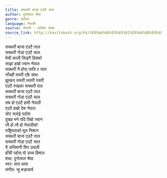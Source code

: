 ```yaml
---
title: सयथरी बाजा एउटै ताल
author: दुर्गालाल श्रेष्ठ
genre: कविता
language: नेपाली
source: नेपाली - कविता कोश
source_link: http://kavitakosh.org/kk/%E0%A4%A6%E0%A5%81%E0%A4%B0%E0%A5%8D%E0%A4%97%E0%A4%BE%E0%A4%B2%E0%A4%BE%E0%A4%B2_%E0%A4%B6%E0%A5%8D%E0%A4%B0%E0%A5%87%E0%A4%B7%E0%A5%8D%E0%A4%A0
---
```


सयथरी बाजा एउटै ताल  
सयथरी गोडा एउटै चाल  
मेची काली सिङ्गै ढिक्को  
साझा हाम्रो ज्यान नेपाल  
सयथरी नै होस् जाति र जात  
नाँच्छौं यसरी एकै साथ  
झुम्छन् जसरी लसरी पसरी  
एउटै रुखका सयथरी पात  
सयथरी बाजा एउटै ताल  
सयथरी गोडा एउटै चाल  
सब हो एउटै हामी नेपाली  
एउटै हाम्रो देश नेपाल  
चोट मलाई पर्दामा  
दुख्छ भने यदि तिम्रो ज्यान  
त्यै हो त्यै हो नेपालीको  
राष्ट्रियताको मूल निशान  
सयथरी बाजा एउटै ताल  
सयथरी गोडा एउटै चाल  
यै अभिमानी शिर उचली  
हाँसी रहोस् यो उच्च हिमाल  
शब्द: दुर्गालाल श्रेष्ठ  
स्वर: तारा थापा  
संगीत: न्हू बज्राचार्य
